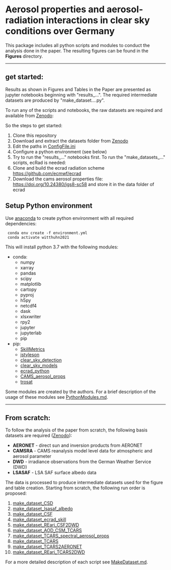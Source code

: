 # **Aerosol properties and aerosol-radiation interactions in clear sky conditions over Germany**

This package includes all python scripts and modules to conduct the analysis done in the paper.
The resulting figures can be found in the **Figures** directory.

---

## get started:
Results as shown in Figures and Tables in the Paper are presented as jupyter notebooks beginning with "results_...".
The required intermediate datasets are produced by "make_dataset....py".

To run any of the scripts and notebooks, the raw datasets are required and available from [Zenodo](https://doi.org/10.5281/zenodo.4892730): 

So the steps to get started:
1. Clone this repository 
2. Download and extract the datasets folder from [Zenodo](https://doi.org/10.5281/zenodo.4892730)
3. Edit the paths in [ConfigFile.ini](ConfigFile.ini) 
4. Configure a python environment (see below)
5. Try to run the "results_..." notebooks first.
To run the "make_datasets_..." scripts, ecRad is needed:
6. Clone and build the ecrad radiation scheme https://github.com/ecmwf/ecrad 
7. Download the cams aerosol properties file: https://doi.org/10.24380/jgs8-sc58 and store it in the data folder of ecrad

## Setup Python environment
Use [anaconda](https://www.anaconda.com/) to create python environment with all required dependencies:
```
 conda env create -f environment.yml
 conda activate witthuhn2021
```
This will install python 3.7 with the following modules:
* conda:
    * numpy
    * xarray
    * pandas
    * scipy
    * matplotlib
    * cartopy
    * pyproj
    * h5py
    * netcdf4
    * dask
    * xlsxwriter
    * rpy2
    * jupyter
    * jupyterlab
    * pip
* pip:
    * [SkillMetrics](https://pypi.org/project/SkillMetrics/)
    * [jstyleson](https://pypi.org/project/jstyleson/)
    * [clear_sky_detection](https://github.com/jonas-witthuhn/clear_sky_detection)
    * [clear_sky_models](https://github.com/jonas-witthuhn/clear-sky-models)
    * [ecrad_python](https://github.com/jonas-witthuhn/ecrad_python)
    * [CAMS_aerosol_props](https://github.com/jonas-witthuhn/CAMS_aerosol_props)
    * [trosat](https://github.com/hdeneke/trosat-base)

Some modules are created by the authors. For a brief description of the usage of these modules see [PythonModules.md](PythonModules.md).

---

## From scratch:

To follow the analysis of the paper from scratch, the following basis datasets are required ([Zenodo](https://doi.org/10.5281/zenodo.4892730)):

* **AERONET** - direct sun and inversion products from AERONET 
* **CAMSRA** - CAMS reanalysis model level data for atmospheric and aerosol parameter
* **DWD** - irradiance observations from the German Weather Service (DWD)
* **LSASAF** - LSA SAF surface albedo data 

The data is processed to produce intermediate datasets used for the figure and table creation. Starting from scratch, the following run order is proposed:
1. [make_dataset_CSD](make_dataset_CSD.py)
2. [make_dataset_lsasaf_albedo](make_dataset_lsasaf_albedo.py)
3. [make_dataset_CSF](make_dataset_CSF.py)
4. [make_dataset_ecrad_skill](make_dataset_ecrad_skill.py)
5. [make_dataset_REari_CSF2DWD](make_dataset_REari_CSF2DWD.py)
6. [make_dataset_AOD_CSM_TCARS](make_dataset_AOD_CSM_TCARS.py)
7. [make_dataset_TCARS_spectral_aerosol_props](make_dataset_TCARS_spectral_aerosol_props.py)
8. [make_dataset_TCARS](make_dataset_TCARS.py)
9. [make_dataset_TCARS2AERONET](make_dataset_TCARS2AERONET.py)
10. [make_dataset_REari_TCARS2DWD](make_dataset_REari_TCARS2DWD.py)

For a more detailed description of each script see [MakeDataset.md](MakeDataset.md).
